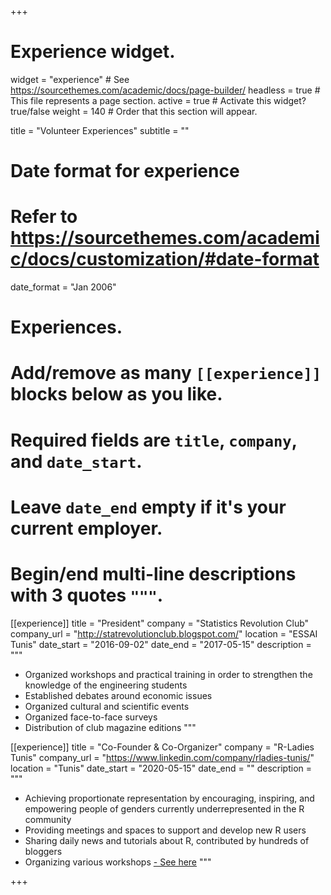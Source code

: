 +++
# Experience widget.
widget = "experience"  # See https://sourcethemes.com/academic/docs/page-builder/
headless = true  # This file represents a page section.
active = true  # Activate this widget? true/false
weight = 140  # Order that this section will appear.

title = "Volunteer Experiences"
subtitle = ""

# Date format for experience
#   Refer to https://sourcethemes.com/academic/docs/customization/#date-format
date_format = "Jan 2006"

# Experiences.
#   Add/remove as many `[[experience]]` blocks below as you like.
#   Required fields are `title`, `company`, and `date_start`.
#   Leave `date_end` empty if it's your current employer.
#   Begin/end multi-line descriptions with 3 quotes `"""`.

[[experience]]
  title = "President"
  company = "Statistics Revolution Club"
  company_url = "http://statrevolutionclub.blogspot.com/"
  location = "ESSAI Tunis"
  date_start = "2016-09-02"
  date_end = "2017-05-15"
  description = """
  * Organized workshops and practical training in order to strengthen the knowledge of the engineering students
  * Established debates around economic issues
  * Organized cultural and scientific events
  * Organized face-to-face surveys
  * Distribution of club magazine editions
  """
  
[[experience]]
  title = "Co-Founder & Co-Organizer"
  company = "R-Ladies Tunis"
  company_url = "https://www.linkedin.com/company/rladies-tunis/"
  location = "Tunis"
  date_start = "2020-05-15"
  date_end = ""
  description = """
  * Achieving proportionate representation by encouraging, inspiring, and empowering people of genders currently underrepresented in the R community
  * Providing meetings and spaces to support and develop new R users
  * Sharing daily news and tutorials about R, contributed by hundreds of bloggers
  * Organizing various workshops [- See here](https://www.youtube.com/channel/UCfoktGmvJ6rnME7mSP_Ww2g/videos)
  """
  


+++

